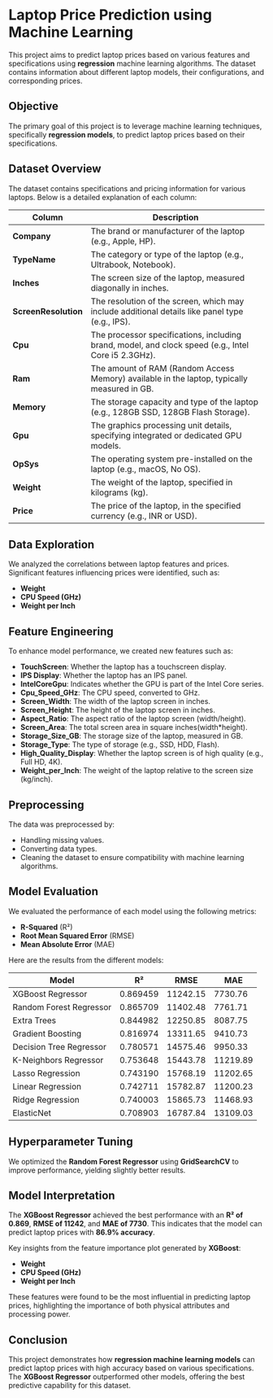 # Laptop Price Prediction using Machine Learning

This project aims to predict laptop prices based on various features and specifications using **regression** machine learning algorithms. The dataset contains information about different laptop models, their configurations, and corresponding prices.

## Objective

The primary goal of this project is to leverage machine learning techniques, specifically **regression models**, to predict laptop prices based on their specifications.

## Dataset Overview

The dataset contains specifications and pricing information for various laptops. Below is a detailed explanation of each column:

| **Column**         | **Description**                                                                                      |
|--------------------|------------------------------------------------------------------------------------------------------|
| **Company**        | The brand or manufacturer of the laptop (e.g., Apple, HP).                                          |
| **TypeName**       | The category or type of the laptop (e.g., Ultrabook, Notebook).                                      |
| **Inches**         | The screen size of the laptop, measured diagonally in inches.                                       |
| **ScreenResolution**| The resolution of the screen, which may include additional details like panel type (e.g., IPS).     |
| **Cpu**            | The processor specifications, including brand, model, and clock speed (e.g., Intel Core i5 2.3GHz). |
| **Ram**            | The amount of RAM (Random Access Memory) available in the laptop, typically measured in GB.         |
| **Memory**         | The storage capacity and type of the laptop (e.g., 128GB SSD, 128GB Flash Storage).                 |
| **Gpu**            | The graphics processing unit details, specifying integrated or dedicated GPU models.                |
| **OpSys**          | The operating system pre-installed on the laptop (e.g., macOS, No OS).                              |
| **Weight**         | The weight of the laptop, specified in kilograms (kg).                                              |
| **Price**          | The price of the laptop, in the specified currency (e.g., INR or USD).                              |

## Data Exploration

We analyzed the correlations between laptop features and prices. Significant features influencing prices were identified, such as:

- **Weight**
- **CPU Speed (GHz)**
- **Weight per Inch**

## Feature Engineering

To enhance model performance, we created new features such as:

- **TouchScreen**: Whether the laptop has a touchscreen display.
- **IPS Display**: Whether the laptop has an IPS panel.
- **IntelCoreGpu**: Indicates whether the GPU is part of the Intel Core series.
- **Cpu_Speed_GHz**: The CPU speed, converted to GHz.
- **Screen_Width**: The width of the laptop screen in inches.
- **Screen_Height**: The height of the laptop screen in inches.
- **Aspect_Ratio**: The aspect ratio of the laptop screen (width/height).
- **Screen_Area**: The total screen area in square inches(width*height).
- **Storage_Size_GB**: The storage size of the laptop, measured in GB.
- **Storage_Type**: The type of storage (e.g., SSD, HDD, Flash).
- **High_Quality_Display**: Whether the laptop screen is of high quality (e.g., Full HD, 4K).
- **Weight_per_Inch**: The weight of the laptop relative to the screen size (kg/inch).

## Preprocessing

The data was preprocessed by:

- Handling missing values.
- Converting data types.
- Cleaning the dataset to ensure compatibility with machine learning algorithms.


## Model Evaluation

We evaluated the performance of each model using the following metrics:

- **R-Squared** (R²)
- **Root Mean Squared Error** (RMSE)
- **Mean Absolute Error** (MAE)

Here are the results from the different models:

| Model                | R²        | RMSE            | MAE             |
|----------------------|-----------|-----------------|-----------------|
| XGBoost Regressor    | 0.869459  | 11242.15        | 7730.76         |
| Random Forest Regressor | 0.865709 | 11402.48        | 7761.71         |
| Extra Trees          | 0.844982  | 12250.85        | 8087.75         |
| Gradient Boosting    | 0.816974  | 13311.65        | 9410.73         |
| Decision Tree Regressor | 0.780571 | 14575.46        | 9950.33         |
| K-Neighbors Regressor | 0.753648 | 15443.78        | 11219.89        |
| Lasso Regression     | 0.743190  | 15768.19        | 11202.65        |
| Linear Regression    | 0.742711  | 15782.87        | 11200.23        |
| Ridge Regression     | 0.740003  | 15865.73        | 11468.93        |
| ElasticNet           | 0.708903  | 16787.84        | 13109.03        |

## Hyperparameter Tuning

We optimized the **Random Forest Regressor** using **GridSearchCV** to improve performance, yielding slightly better results.

## Model Interpretation

The **XGBoost Regressor** achieved the best performance with an **R² of 0.869**, **RMSE of 11242**, and **MAE of 7730**. This indicates that the model can predict laptop prices with **86.9% accuracy**.

Key insights from the feature importance plot generated by **XGBoost**:

- **Weight**
- **CPU Speed (GHz)**
- **Weight per Inch**

These features were found to be the most influential in predicting laptop prices, highlighting the importance of both physical attributes and processing power.

## Conclusion

This project demonstrates how **regression machine learning models** can predict laptop prices with high accuracy based on various specifications. The **XGBoost Regressor** outperformed other models, offering the best predictive capability for this dataset.
